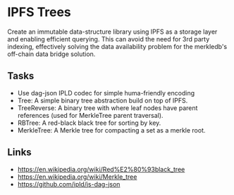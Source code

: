 # IPFS Trees
Create an immutable data-structure library using IPFS as a storage layer and enabling efficient querying. This can avoid the need for 3rd party indexing, effectively solving the data availability problem for the merkledb's off-chain data bridge solution.

## Tasks
* Use dag-json IPLD codec for simple huma-friendly encoding
* Tree: A simple binary tree abstraction build on top of IPFS.
* TreeReverse: A binary tree with where leaf nodes have parent references (used for MerkleTree parent traversal).
* RBTree: A red-black black tree for sorting by key.
* MerkleTree: A Merkle tree for compacting a set as a merkle root.

## Links
* https://en.wikipedia.org/wiki/Red%E2%80%93black_tree
* https://en.wikipedia.org/wiki/Merkle_tree
* https://github.com/ipld/js-dag-json
